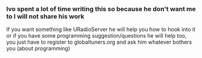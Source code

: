 ### Ivo spent a lot of time writing this so because he don't want me to I will not share his work
If you want something like URadioServer he will help you how to hook into it or if you have some programming suggestion/questions he will help too, 
you just have to register to globaltuners.org and ask him whatever bothers you (about programming)